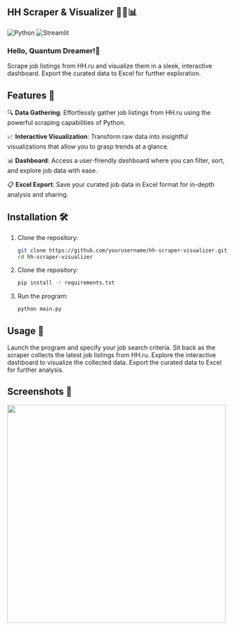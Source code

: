 
## HH Scraper & Visualizer 🕵️‍♂️📊

![Python](https://img.shields.io/badge/Python-3.x-blue)
![Streamlit](https://img.shields.io/badge/Streamlit-0.89.0-blue)

### Hello, Quantum Dreamer!👋

Scrape job listings from HH.ru and visualize them in a sleek, interactive dashboard. Export the curated data to Excel for further exploration.

## Features 🚀

🔍 **Data Gathering**: Effortlessly gather job listings from HH.ru using the powerful scraping capabilities of Python.

📈 **Interactive Visualization**: Transform raw data into insightful visualizations that allow you to grasp trends at a glance.

📊 **Dashboard**: Access a user-friendly dashboard where you can filter, sort, and explore job data with ease.

📋 **Excel Export**: Save your curated job data in Excel format for in-depth analysis and sharing.

## Installation 🛠️

1. Clone the repository:
   ```bash
   git clone https://github.com/yourusername/hh-scraper-visualizer.git
   cd hh-scraper-visualizer
2. Clone the repository:
   ```bash
   pip install -r requirements.txt
3. Run the program:
   ```bash
   python main.py

## Usage 📝

Launch the program and specify your job search criteria.
Sit back as the scraper collects the latest job listings from HH.ru.
Explore the interactive dashboard to visualize the collected data.
Export the curated data to Excel for further analysis.

## Screenshots 📸

<img src="https://github.com/Balalaika1/hh_scraper_dashboard/blob/main/work_gif.gif" width=500 href="none"></img>

